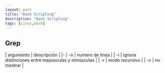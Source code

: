 ```yaml
---
layout: post
title: "Bash Scripting"
description: "Bash Scripting"
tags: [Linux,bash]
---
```


## Grep

| argumento | descripción |
|-
| -n | numero de linea |
| -i | ignora distinciones entre mayúsculas y minúsculas |
| -r | modo recursivo |
| -v | no mostrar |
